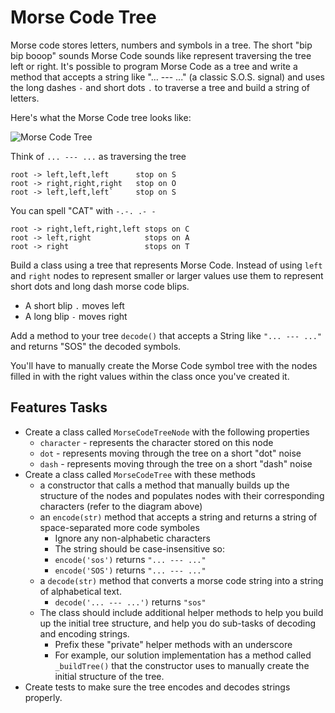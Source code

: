# Morse Code Tree
Morse code stores letters, numbers and symbols in a tree. The short "bip bip
booop" sounds Morse Code sounds like represent traversing the tree left or
right. It's possible to program Morse Code as a tree and write a method that
accepts a string like "... --- ..." (a classic S.O.S. signal) and uses the
long dashes `-` and short dots `.` to traverse a tree and build a string of
letters.

Here's what the Morse Code tree looks like:

![Morse Code Tree](imgs/morse-code-tree_40.png)

Think of `... --- ...` as traversing the tree

```
root -> left,left,left      stop on S
root -> right,right,right   stop on O
root -> left,left,left`     stop on S
```

You can spell "CAT" with `-.-. .- -`

```
root -> right,left,right,left stops on C
root -> left,right            stops on A
root -> right                 stops on T
```

Build a class using a tree that represents Morse Code. Instead of using `left`
and `right` nodes to represent smaller or larger values use them to represent
short dots and long dash morse code blips.

* A short blip `.` moves left
* A long blip `-` moves right

Add a method to your tree `decode()` that accepts a String like `"... --- ..."`
and returns "SOS" the decoded symbols.

You'll have to manually create the Morse Code symbol tree with the nodes filled
in with the right values within the class once you've created it.

## Features Tasks
* Create a class called `MorseCodeTreeNode` with the following properties
  * `character` - represents the character stored on this node
  * `dot` - represents moving through the tree on a short "dot" noise
  * `dash` - represents moving through the tree on a short "dash" noise
* Create a class called `MorseCodeTree` with these methods
  * a constructor that calls a method that manually builds up the
    structure of the nodes and populates nodes with their corresponding
    characters (refer to the diagram above)
  * an `encode(str)` method that accepts a string and returns a string
    of space-separated more code symboles
      * Ignore any non-alphabetic characters
      * The string should be case-insensitive so:
      * `encode('sos')` returns `"... --- ..."`
      * `encode('SOS')` returns `"... --- ..."`
  * a `decode(str)` method that converts a morse code string into a string of
    alphabetical text.
      * `decode('... --- ...')` returns `"sos"`
  * The class should include additional helper methods to help you
    build up the initial tree structure, and help you do sub-tasks of decoding
    and encoding strings.
    * Prefix these "private" helper methods with an underscore
    * For example, our solution implementation has a method called
      `_buildTree()` that the constructor uses to manually create
      the initial structure of the tree.
* Create tests to make sure the tree encodes and decodes strings properly.
      
